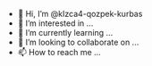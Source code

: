 - 👋 Hi, I’m @kIzca4-qozpek-kurbas
- 👀 I’m interested in ...
- 🌱 I’m currently learning ...
- 💞️ I’m looking to collaborate on ...
- 📫 How to reach me ...

<!---
kIzca4-qozpek-kurbas/kIzca4-qozpek-kurbas is a ✨ special ✨ repository because its `README.md` (this file) appears on your GitHub profile.
You can click the Preview link to take a look at your changes.
--->

